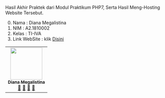 Hasil Akhir Praktek dari Modul Praktikum PHP7, Serta Hasil Meng-Hosting Website Tersebut.

0. Nama  : Diana Megalistina
1. NIM   : A2.1810002
2. Kelas : TI-IVA
3. Link WebSite  :  klik [Disini](https://a21810002.000webhostapp.com)

<!-- ALL-CONTRIBUTORS-LIST:START - Do not remove or modify this section -->
<!-- prettier-ignore-start -->
<!-- markdownlint-disable -->
<table>
  <tr>
    <td align="center"><a href="#"><img src="https://avatars1.githubusercontent.com/u/61576739?s=400&amp;u=6c1122c5a1fa8f038789f136602dad38ccd30cfa&amp;v=4" width="100px;" alt=""/><br /><sub><b>Diana Megalistina</b></sub></a><br /><a href="#" title="Link Repo">🔗</a> <a href="#" title="Documentation">📖</a> <a href="#" title="Profile">👀</a> <a href="#" title="Talks">📢</a></td>
